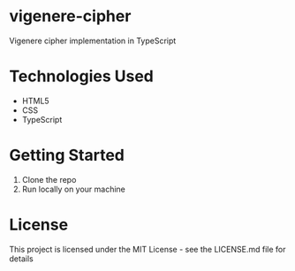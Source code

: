 # vigenere-cipher

Vigenere cipher implementation in TypeScript

# Technologies Used

- HTML5
- CSS
- TypeScript

# Getting Started

1. Clone the repo
2. Run locally on your machine

# License

This project is licensed under the MIT License - see the LICENSE.md file for details
